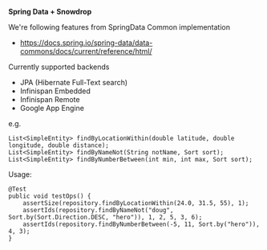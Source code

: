 **Spring Data + Snowdrop**

We're following features from SpringData Common implementation
* https://docs.spring.io/spring-data/data-commons/docs/current/reference/html/

Currently supported backends
* JPA (Hibernate Full-Text search)
* Infinispan Embedded
* Infinispan Remote
* Google App Engine

e.g.

    List<SimpleEntity> findByLocationWithin(double latitude, double longitude, double distance);
    List<SimpleEntity> findByNameNot(String notName, Sort sort);
    List<SimpleEntity> findByNumberBetween(int min, int max, Sort sort);

Usage:    
    
    @Test
    public void testOps() {
        assertSize(repository.findByLocationWithin(24.0, 31.5, 55), 1);
        assertIds(repository.findByNameNot("doug", Sort.by(Sort.Direction.DESC, "hero")), 1, 2, 5, 3, 6);
        assertIds(repository.findByNumberBetween(-5, 11, Sort.by("hero")), 4, 3);
    }
